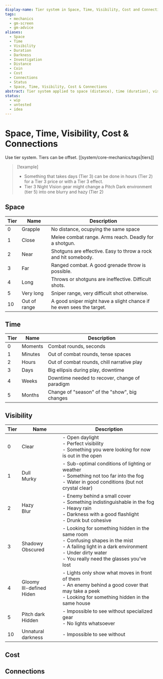 ```yaml
---
display-name: Tier system in Space, Time, Visibility, Cost and Connections
tags:
  - mechanics
  - gm-screen
  - gm-advice
aliases:
  - Space
  - Time
  - Visibility
  - Duration
  - Darkness
  - Investigation
  - Distance
  - Coin
  - Cost
  - Connections
  - Status
  - Space, Time, Visibility, Cost & Connections
abstract: Tier system applied to space (distance), time (duration), visibility (darkness, investigation), cost (prices) & connections (social standing)
status:
  - wip
  - untested
  - idea
---
```

# Space, Time, Visibility, Cost & Connections
Use tier system.
Tiers can be offset.  [[system/core-mechanics/tags|tiers]]
> [!example]
> - Something that takes days (Tier 3) can be done in hours (Tier 2) for a Tier 3 price or with a Tier 3 effect.
> - Tier 3 Night Vision gear might change a Pitch Dark environment (tier 5) into one blurry and hazy (Tier 2)
## Space

| Tier | Name         | Description                                                          |
| ---- | ------------ | -------------------------------------------------------------------- |
| 0    | Grapple      | No distance, ocupying the same space                                 |
| 1    | Close        | Melee combat range. Arms reach. Deadly for a shotgun.                |
| 2    | Near         | Shotguns are effective. Easy to throw a rock and hit somebody.       |
| 3    | Far          | Ranged combat. A good grenade throw is possible.                     |
| 4    | Long         | Throws or shotguns are ineffective. Difficult shots.                 |
| 5    | Very long    | Sniper range, very difficult shot otherwise.                         |
| 10   | Out of range | A good sniper might have a slight chance if he even sees the target. |
## Time

| Tier | Name    | Description                                    |
| ---- | ------- | ---------------------------------------------- |
| 0    | Moments | Combat rounds, seconds                         |
| 1    | Minutes | Out of combat rounds, tense spaces             |
| 2    | Hours   | Out of combat rounds, chill narrative play     |
| 3    | Days    | Big ellipsis during play, downtime             |
| 4    | Weeks   | Downtime needed to recover, change of paradigm |
| 5    | Months  | Change of "season" of the "show", big changes  |
## Visibility

| Tier | Name                           | Description                                                                                                                                                                                      |
| ---- | ------------------------------ | ------------------------------------------------------------------------------------------------------------------------------------------------------------------------------------------------ |
| 0    | Clear                          | - Open daylight<br>- Perfect visibility<br>- Something you were looking for now is out in the open                                                                                               |
| 1    | Dull<br>Murky                  | - Sub-optimal conditions of lighting or weather<br>- Something not too far into the fog<br>- Water in good conditions (but not crystal clear)                                                    |
| 2    | Hazy<br>Blur                   | - Enemy behind a small cover<br>- Something indistinguishable in the fog<br>- Heavy rain<br>- Darkness with a good flashlight<br>- Drunk but cohesive                                            |
| 3    | Shadowy<br>Obscured<br>        | - Looking for something hidden in the same room<br>- Confusing shapes in the mist<br>- A failing light in a dark environment<br>- Under dirty water<br>- You really need the glasses you've lost |
| 4    | Gloomy<br>Ill-defined<br>Hiden | - Lights only show what moves in front of them<br>- An enemy behind a good cover that may take a peek<br>- Looking for something hidden in the same house                                        |
| 5    | Pitch dark<br>Hidden           | - Impossible to see without specialized gear<br>- No lights whatsoever                                                                                                                           |
| 10   | Unnatural darkness             | - Impossible to see without                                                                                                                                                                      |

## Cost

## Connections